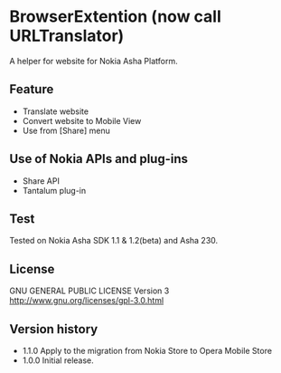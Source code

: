 BrowserExtention (now call URLTranslator)
=====================================

A helper for website for Nokia Asha Platform.   

Feature 
--------- 
* Translate website 
* Convert website to Mobile View
* Use from [Share] menu

Use of Nokia APIs and plug-ins
--------------------
* Share API
* Tantalum plug-in

Test
-------
Tested on Nokia Asha SDK 1.1 & 1.2(beta) and Asha 230.

License
----------
GNU GENERAL PUBLIC LICENSE Version 3    
http://www.gnu.org/licenses/gpl-3.0.html

Version history
------------------
* 1.1.0 Apply to the migration from Nokia Store to Opera Mobile Store
* 1.0.0 Initial release.
